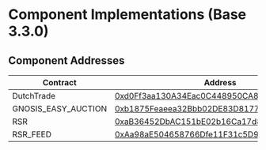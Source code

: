 # Component Implementations (Base 3.3.0)
## Component Addresses
| Contract | Address | Version |
| --- | --- | --- |
| DutchTrade | [0xd0Ff3aa130A34Eac0C448950CA8fe662330cB065](https://basescan.org/address/0xd0Ff3aa130A34Eac0C448950CA8fe662330cB065) | 3.3.0 |
| GNOSIS_EASY_AUCTION | [0xb1875Feaeea32Bbb02DE83D81772e07E37A40f02](https://basescan.org/address/0xb1875Feaeea32Bbb02DE83D81772e07E37A40f02) | N/A |
| RSR | [0xaB36452DbAC151bE02b16Ca17d8919826072f64a](https://basescan.org/address/0xaB36452DbAC151bE02b16Ca17d8919826072f64a) | 1.0.3 |
| RSR_FEED | [0xAa98aE504658766Dfe11F31c5D95a0bdcABDe0b1](https://basescan.org/address/0xAa98aE504658766Dfe11F31c5D95a0bdcABDe0b1) | N/A |
        